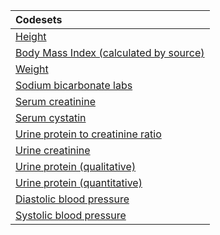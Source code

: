 |Codesets                               |
|:--------------------------------------|
|[Height](https://pedsnet.github.io/Variable-Dictionary/pages/measurements/anthro_ht_field_md_page.html)|
|[Body Mass Index (calculated by source)](https://pedsnet.github.io/Variable-Dictionary/pages/measurements/anthro_original_bmi_field_md_page.html)|
|[Weight](https://pedsnet.github.io/Variable-Dictionary/pages/measurements/anthro_wt_field_md_page.html)|
|[Sodium bicarbonate labs](https://pedsnet.github.io/Variable-Dictionary/pages/measurements/lab_bicarb_md_page.html)|
|[Serum creatinine](https://pedsnet.github.io/Variable-Dictionary/pages/measurements/serum_creatinine_md_page.html)|
|[Serum cystatin](https://pedsnet.github.io/Variable-Dictionary/pages/measurements/serum_cystatin_md_page.html)|
|[Urine protein to creatinine ratio](https://pedsnet.github.io/Variable-Dictionary/pages/measurements/upcr_md_page.html)|
|[Urine creatinine](https://pedsnet.github.io/Variable-Dictionary/pages/measurements/urine_creatinine_md_page.html)|
|[Urine protein (qualitative)](https://pedsnet.github.io/Variable-Dictionary/pages/measurements/urine_protein_qual_md_page.html)|
|[Urine protein (quantitative)](https://pedsnet.github.io/Variable-Dictionary/pages/measurements/urine_protein_quant_md_page.html)|
|[Diastolic blood pressure](https://pedsnet.github.io/Variable-Dictionary/pages/measurements/vital_diastolic_field_md_page.html)|
|[Systolic blood pressure](https://pedsnet.github.io/Variable-Dictionary/pages/measurements/vital_systolic_field_md_page.html)|
